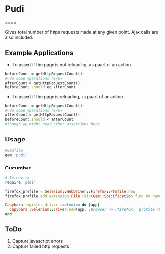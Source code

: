 # Pudi
====

Gives total number of https requests made at any given point. Ajax calls are also included.

## Example Applications
- To assert if the page is not reloading, as paart of an action
```ruby
beforeCount = getHttpRequestCount()
#<do some operations here>
afterCount = getHttpRequestCount()
beforeCount.should eq afterCount
```
- To assert if the page is reloading, as paart of an action
```ruby
beforeCount = getHttpRequestCount()
#<do some operations here>
afterCount = getHttpRequestCount()
beforeCount.should < afterCount
#though we might need other assertions here
```

## Usage
```ruby
#Gemfile
gem 'pudi'
```
### Cucumber
```ruby
# In env.rb
require 'pudi'

firefox_profile = Selenium::WebDriver::Firefox::Profile.new
firefox_profile.add_extension File.join(Gem::Specification.find_by_name("pudi").gem_dir,"/lib/pudi/pudi.xpi")

Capybara.register_driver :selenium do |app|
  Capybara::Selenium::Driver.new(app, :browser => :firefox, :profile => firefox_profile)
end
```

## ToDo
1. Capture javascript errors
2. Capture failed http requests
